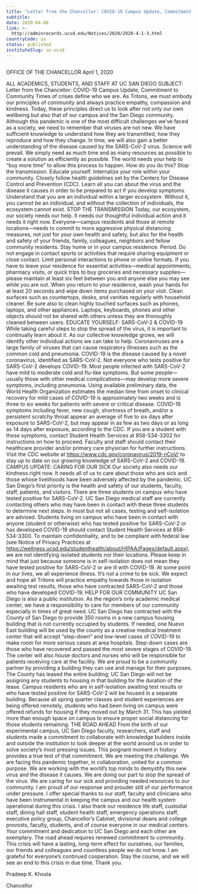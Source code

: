 ```yaml
---
title: "Letter from the Chancellor: COVID-19 Campus Update, Commitment to Community"
subtitle: 
date: 2020-04-08
link: >-
  http://adminrecords.ucsd.edu/Notices/2020/2020-4-1-3.html
countryCode: us
status: published
instituteSlug: us-ucsd
---
```

![]()

OFFICE OF THE CHANCELLOR April 1, 2020

ALL ACADEMICS, STUDENTS, AND STAFF AT UC SAN DIEGO SUBJECT: Letter from the Chancellor: COVID-19 Campus Update, Commitment to Community Times of crises define who we are. As Tritons, we must embody our principles of community and always practice empathy, compassion and kindness. Today, these principles direct us to look after not only our own wellbeing but also that of our campus and the San Diego community. Although this pandemic is one of the most difficult challenges we’ve faced as a society, we need to remember that viruses are not new. We have sufficient knowledge to understand how they are transmitted, how they reproduce and how they change. In time, we will also gain a better understanding of the disease caused by the SARS-CoV-2 virus. Science will prevail. We simply need as much time and as many resources as possible to create a solution as efficiently as possible. The world needs your help to “buy more time” to allow this process to happen. How do you do this? Stop the transmission. Educate yourself. Internalize your role within your community. Closely follow health guidelines set by the Centers for Disease Control and Prevention (CDC). Learn all you can about the virus and the disease it causes in order to be prepared to act if you develop symptoms. Understand that you are an individual within a larger ecosystem. Without it, you cannot be an individual, and without the collection of individuals, the ecosystem cannot exist. STOP THE TRANSMISSION Today, our ecosystem, our society needs our help. It needs our thoughtful individual action and it needs it right now. Everyone—campus residents and those at remote locations—needs to commit to more aggressive physical distancing measures, not just for your own health and safety, but also for the health and safety of your friends, family, colleagues, neighbors and fellow community residents. Stay home or in your campus residence. Period. Do not engage in contact sports or activities that require sharing equipment or close contact. Limit personal interactions to phone or online formats. If you have to leave your residence for essential activities—medical appointments, pharmacy visits, or quick trips to buy groceries and necessary supplies—please maintain at least six feet between you and anyone else you may see while you are out. When you return to your residence, wash your hands for at least 20 seconds and wipe down items purchased on your visit. Clean surfaces such as countertops, desks, and vanities regularly with household cleaner. Be sure also to clean highly touched surfaces such as phones, laptops, and other appliances. Laptops, keyboards, phones and other objects should not be shared with others unless they are thoroughly cleaned between users. EDUCATE YOURSELF: SARS-CoV-2 & COVID-19 While taking careful steps to stop the spread of the virus, it is important to continually learn about it. As our collective knowledge grows, we will identify other individual actions we can take to help. Coronaviruses are a large family of viruses that can cause respiratory illnesses such as the common cold and pneumonia. COVID-19 is the disease caused by a novel coronavirus, identified as SARS-CoV-2. Not everyone who tests positive for SARS-CoV-2 develops COVID-19. Most people infected with SARS-CoV-2 have mild to moderate cold and flu-like symptoms. But some people—usually those with other medical complications—may develop more severe symptoms, including pneumonia. Using available preliminary data, the World Health Organization estimates the median time from onset to clinical recovery for mild cases of COVID-19 is approximately two weeks and is three to six weeks for patients with severe or critical disease. COVID-19 symptoms including fever, new cough, shortness of breath, and/or a persistent scratchy throat appear an average of five to six days after exposure to SARS-CoV-2, but may appear in as few as two days or as long as 14 days after exposure, according to the CDC. If you are a student with these symptoms, contact Student Health Services at 858-534-3302 for instructions on how to proceed. Faculty and staff should contact their healthcare provider and/or primary care physician for further instructions. Visit the CDC website at https://www.cdc.gov/coronavirus/2019-nCoV/ to stay up to date on our growing knowledge of SARS-CoV-2 and COVID-19. CAMPUS UPDATE: CARING FOR OUR SICK Our society also needs our kindness right now. It needs all of us to care about those who are sick and those whose livelihoods have been adversely affected by the pandemic. UC San Diego’s first priority is the health and safety of our students, faculty, staff, patients, and visitors. There are three students on campus who have tested positive for SARS-CoV-2. UC San Diego medical staff are currently contacting others who may have been in contact with these three students to determine next steps. In most but not all cases, testing and self-isolation are advised. Students living on campus who have been in contact with anyone (student or otherwise) who has tested positive for SARS-CoV-2 or has developed COVID-19 should contact Student Health Services at 858-534-3300. To maintain confidentiality, and to be compliant with federal law (see Notice of Privacy Practices at https://wellness.ucsd.edu/studenthealth/about/HIPAA/Pages/default.aspx), we are not identifying isolated students nor their locations. Please keep in mind that just because someone is in self-isolation does not mean they have tested positive for SARS-CoV-2 or are ill with COVID-19. At some point in our lives, we all experience illness. It’s not a crime to be sick. We expect and hope all Tritons will practice empathy towards those in isolation awaiting test results, those who have contracted SARS-CoV-2 and those who have developed COVID-19. HELP FOR OUR COMMUNITY UC San Diego is also a public institution. As the region’s only academic medical center, we have a responsibility to care for members of our community especially in times of great need. UC San Diego has contracted with the County of San Diego to provide 350 rooms in a new campus housing building that is not currently occupied by students. If needed, one Nuevo East building will be used by the county as a creative medical treatment center that will accept “step-down” and low-level cases of COVID-19 to make room for more serious cases at area hospitals. Step-down cases are those who have recovered and passed the most severe stages of COVID-19. The center will also house doctors and nurses who will be responsible for patients receiving care at the facility. We are proud to be a community partner by providing a building they can use and manage for their purposes. The County has leased the entire building; UC San Diego will not be assigning any students to housing in that building for the duration of the lease. Campus residents who are in self-isolation awaiting test results or who have tested positive for SARS-CoV-2 will be housed in a separate building. Because all spring quarter classes and student experiences are being offered remotely, students who had been living on campus were offered refunds for housing if they moved out by March 31. This has yielded more than enough space on campus to ensure proper social distancing for those students remaining. THE ROAD AHEAD From the birth of our experimental campus, UC San Diego faculty, researchers, staff and students made a commitment to collaborate with knowledge builders inside and outside the institution to look deeper at the world around us in order to solve society’s most pressing issues. This poignant moment in history provides a true test of that commitment. We are meeting the challenge. We are facing this pandemic together, in collaboration, united for a common purpose. We are working with the world’s top minds to demystify this new virus and the disease it causes. We are doing our part to stop the spread of the virus. We are caring for our sick and providing needed resources to our community. I am proud of our response and prouder still of our performance under pressure. I offer special thanks to our staff, faculty and clinicians who have been instrumental in keeping the campus and our health system operational during this crisis. I also thank our residence life staff, custodial staff, dining hall staff, student health staff, emergency operations staff, executive policy group, Chancellor’s Cabinet, divisional deans and college provosts, faculty, students, and of course everyone in our medical centers. Your commitment and dedication to UC San Diego and each other are exemplary. The road ahead requires renewed commitment to community. This crisis will have a lasting, long-term effect for ourselves, our families, our friends and colleagues and countless people we do not know. I am grateful for everyone’s continued cooperation. Stay the course, and we will see an end to this crisis in due time. Thank you.



Pradeep K. Khosla

Chancellor